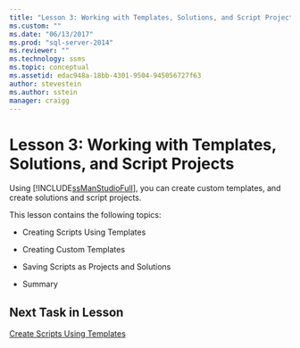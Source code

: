 ```yaml
---
title: "Lesson 3: Working with Templates, Solutions, and Script Projects | Microsoft Docs"
ms.custom: ""
ms.date: "06/13/2017"
ms.prod: "sql-server-2014"
ms.reviewer: ""
ms.technology: ssms
ms.topic: conceptual
ms.assetid: edac948a-18bb-4301-9504-945056727f63
author: stevestein
ms.author: sstein
manager: craigg
---
```

# Lesson 3: Working with Templates, Solutions, and Script Projects
  Using [!INCLUDE[ssManStudioFull](../../includes/ssmanstudiofull-md.md)], you can create custom templates, and create solutions and script projects.  
  
 This lesson contains the following topics:  
  
-   Creating Scripts Using Templates  
  
-   Creating Custom Templates  
  
-   Saving Scripts as Projects and Solutions  
  
-   Summary  
  
## Next Task in Lesson  
 [Create Scripts Using Templates](lesson-3-1-create-scripts-using-templates.md)  
  
  
